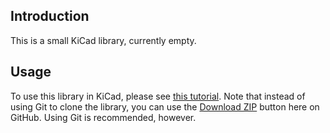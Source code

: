 Introduction
------------

This is a small KiCad library, currently empty.


Usage
-----

To use this library in KiCad, please see [this tutorial](https://josefmtd.com/2018/08/14/adding-github-libraries-in-kicad-english/). Note that instead of using Git to clone the library, you can use the [Download ZIP](https://github.com/rawtaz/rawtaz-kicad/archive/master.zip) button here on GitHub. Using Git is recommended, however.
